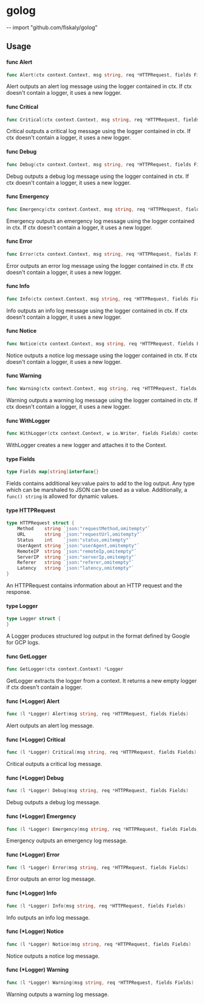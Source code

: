 # golog
--
    import "github.com/fiskaly/golog"


## Usage

#### func  Alert

```go
func Alert(ctx context.Context, msg string, req *HTTPRequest, fields Fields)
```
Alert outputs an alert log message using the logger contained in ctx. If ctx
doesn't contain a logger, it uses a new logger.

#### func  Critical

```go
func Critical(ctx context.Context, msg string, req *HTTPRequest, fields Fields)
```
Critical outputs a critical log message using the logger contained in ctx. If
ctx doesn't contain a logger, it uses a new logger.

#### func  Debug

```go
func Debug(ctx context.Context, msg string, req *HTTPRequest, fields Fields)
```
Debug outputs a debug log message using the logger contained in ctx. If ctx
doesn't contain a logger, it uses a new logger.

#### func  Emergency

```go
func Emergency(ctx context.Context, msg string, req *HTTPRequest, fields Fields)
```
Emergency outputs an emergency log message using the logger contained in ctx. If
ctx doesn't contain a logger, it uses a new logger.

#### func  Error

```go
func Error(ctx context.Context, msg string, req *HTTPRequest, fields Fields)
```
Error outputs an error log message using the logger contained in ctx. If ctx
doesn't contain a logger, it uses a new logger.

#### func  Info

```go
func Info(ctx context.Context, msg string, req *HTTPRequest, fields Fields)
```
Info outputs an info log message using the logger contained in ctx. If ctx
doesn't contain a logger, it uses a new logger.

#### func  Notice

```go
func Notice(ctx context.Context, msg string, req *HTTPRequest, fields Fields)
```
Notice outputs a notice log message using the logger contained in ctx. If ctx
doesn't contain a logger, it uses a new logger.

#### func  Warning

```go
func Warning(ctx context.Context, msg string, req *HTTPRequest, fields Fields)
```
Warning outputs a warning log message using the logger contained in ctx. If ctx
doesn't contain a logger, it uses a new logger.

#### func  WithLogger

```go
func WithLogger(ctx context.Context, w io.Writer, fields Fields) context.Context
```
WithLogger creates a new logger and attaches it to the Context.

#### type Fields

```go
type Fields map[string]interface{}
```

Fields contains additional key:value pairs to add to the log output. Any type
which can be marshaled to JSON can be used as a value. Additionally, a `func()
string` is allowed for dynamic values.

#### type HTTPRequest

```go
type HTTPRequest struct {
	Method    string `json:"requestMethod,omitempty"`
	URL       string `json:"requestUrl,omitempty"`
	Status    int    `json:"status,omitempty"`
	UserAgent string `json:"userAgent,omitempty"`
	RemoteIP  string `json:"remoteIp,omitempty"`
	ServerIP  string `json:"serverIp,omitempty"`
	Referer   string `json:"referer,omitempty"`
	Latency   string `json:"latency,omitempty"`
}
```

An HTTPRequest contains information about an HTTP request and the response.

#### type Logger

```go
type Logger struct {
}
```

A Logger produces structured log output in the format defined by Google for GCP
logs.

#### func  GetLogger

```go
func GetLogger(ctx context.Context) *Logger
```
GetLogger extracts the logger from a context. It returns a new empty logger if
ctx doesn't contain a logger.

#### func (*Logger) Alert

```go
func (l *Logger) Alert(msg string, req *HTTPRequest, fields Fields)
```
Alert outputs an alert log message.

#### func (*Logger) Critical

```go
func (l *Logger) Critical(msg string, req *HTTPRequest, fields Fields)
```
Critical outputs a critical log message.

#### func (*Logger) Debug

```go
func (l *Logger) Debug(msg string, req *HTTPRequest, fields Fields)
```
Debug outputs a debug log message.

#### func (*Logger) Emergency

```go
func (l *Logger) Emergency(msg string, req *HTTPRequest, fields Fields)
```
Emergency outputs an emergency log message.

#### func (*Logger) Error

```go
func (l *Logger) Error(msg string, req *HTTPRequest, fields Fields)
```
Error outputs an error log message.

#### func (*Logger) Info

```go
func (l *Logger) Info(msg string, req *HTTPRequest, fields Fields)
```
Info outputs an info log message.

#### func (*Logger) Notice

```go
func (l *Logger) Notice(msg string, req *HTTPRequest, fields Fields)
```
Notice outputs a notice log message.

#### func (*Logger) Warning

```go
func (l *Logger) Warning(msg string, req *HTTPRequest, fields Fields)
```
Warning outputs a warning log message.
